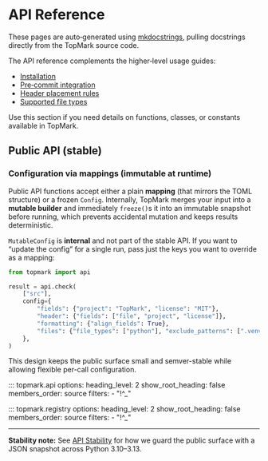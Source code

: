 <!--
topmark:header:start

  project      : TopMark
  file         : public.md
  file_relpath : docs/api/public.md
  license      : MIT
  copyright    : (c) 2025 Olivier Biot

topmark:header:end
-->

# API Reference

These pages are auto‑generated using [mkdocstrings](https://mkdocstrings.github.io/), pulling
docstrings directly from the TopMark source code.

The API reference complements the higher‑level usage guides:

- [Installation](../install.md)
- [Pre‑commit integration](../usage/pre-commit.md)
- [Header placement rules](../usage/header-placement.md)
- [Supported file types](../usage/filetypes.md)

Use this section if you need details on functions, classes, or constants available in TopMark.

## Public API (stable)

### Configuration via mappings (immutable at runtime)

Public API functions accept either a plain **mapping** (that mirrors the TOML structure) or a frozen
`Config`. Internally, TopMark merges your input into a **mutable builder** and immediately
`freeze()`s it into an immutable snapshot before running, which prevents accidental mutation and
keeps results deterministic.

`MutableConfig` is **internal** and not part of the stable API. If you want to “update the config”
for a single run, pass just the keys you want to override as a mapping:

```python
from topmark import api

result = api.check(
    ["src"],
    config={
        "fields": {"project": "TopMark", "license": "MIT"},
        "header": {"fields": ["file", "project", "license"]},
        "formatting": {"align_fields": True},
        "files": {"file_types": ["python"], "exclude_patterns": [".venv"]},
    },
)
```

This design keeps the public surface small and semver-stable while allowing flexible per-call
configuration.

::: topmark.api
    options:
      heading_level: 2
      show_root_heading: false
      members_order: source
      filters:
        - "!^_"

::: topmark.registry
    options:
      heading_level: 2
      show_root_heading: false
      members_order: source
      filters:
        - "!^_"

---

**Stability note:** See [API Stability](../dev/api-stability.md) for how we guard the
public surface with a JSON snapshot across Python 3.10–3.13.
